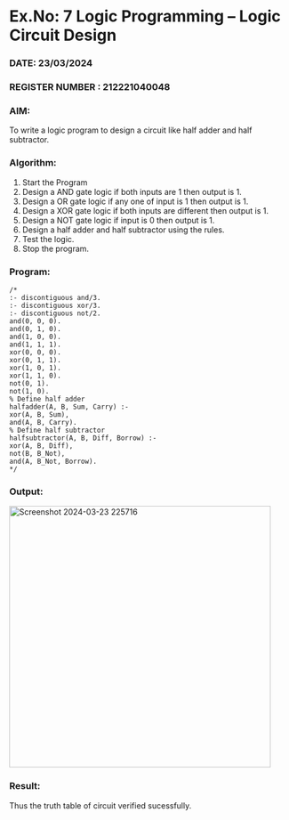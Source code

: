 # Ex.No: 7  Logic Programming –  Logic Circuit Design
### DATE:   23/03/2024                                                                         
### REGISTER NUMBER : 212221040048
### AIM: 
To write a logic program to design a circuit like half adder and half subtractor.
###  Algorithm:
1. Start the Program
2. Design a AND gate logic if both inputs are 1 then output is 1.
3. Design a OR gate logic if any one of input is 1 then output is 1.
4. Design a XOR gate logic if both inputs are different then output is 1.
5. Design a NOT gate logic if input is 0 then output is 1.
6. Design a half adder and half subtractor using the rules.
7. Test the logic.
8. Stop the program.

### Program:
```
/*
:- discontiguous and/3.
:- discontiguous xor/3.
:- discontiguous not/2.
and(0, 0, 0).
and(0, 1, 0).
and(1, 0, 0).
and(1, 1, 1).
xor(0, 0, 0).
xor(0, 1, 1).
xor(1, 0, 1).
xor(1, 1, 0).
not(0, 1).
not(1, 0).
% Define half adder
halfadder(A, B, Sum, Carry) :-
xor(A, B, Sum),
and(A, B, Carry).
% Define half subtractor
halfsubtractor(A, B, Diff, Borrow) :-
xor(A, B, Diff),
not(B, B_Not),
and(A, B_Not, Borrow).
*/
```
### Output:
<img width="470" alt="Screenshot 2024-03-23 225716" src="https://github.com/gsuryanavya/AI_Lab_2023-24/assets/133086963/074571fa-b9c3-4add-b2b9-8ee8b87bb4a3">





### Result:
Thus the truth table of circuit verified sucessfully.

